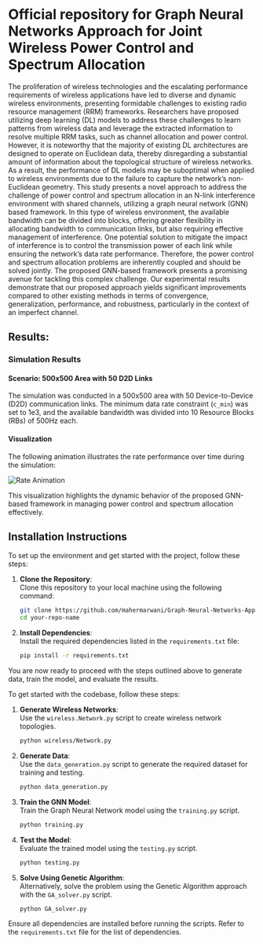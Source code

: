 # Official repository for Graph Neural Networks Approach for Joint Wireless Power Control and Spectrum Allocation 

The proliferation of wireless technologies and the escalating performance requirements
of wireless applications have led to diverse and dynamic wireless environments, presenting formidable
challenges to existing radio resource management (RRM) frameworks. Researchers have proposed utilizing
deep learning (DL) models to address these challenges to learn patterns from wireless data and leverage
the extracted information to resolve multiple RRM tasks, such as channel allocation and power control.
However, it is noteworthy that the majority of existing DL architectures are designed to operate on
Euclidean data, thereby disregarding a substantial amount of information about the topological structure
of wireless networks. As a result, the performance of DL models may be suboptimal when applied to
wireless environments due to the failure to capture the network’s non-Euclidean geometry. This study
presents a novel approach to address the challenge of power control and spectrum allocation in an N-link
interference environment with shared channels, utilizing a graph neural network (GNN) based framework.
In this type of wireless environment, the available bandwidth can be divided into blocks, offering greater
flexibility in allocating bandwidth to communication links, but also requiring effective management of
interference. One potential solution to mitigate the impact of interference is to control the transmission
power of each link while ensuring the network’s data rate performance. Therefore, the power control
and spectrum allocation problems are inherently coupled and should be solved jointly. The proposed
GNN-based framework presents a promising avenue for tackling this complex challenge. Our experimental
results demonstrate that our proposed approach yields significant improvements compared to other existing
methods in terms of convergence, generalization, performance, and robustness, particularly in the context
of an imperfect channel.


## Results:
### Simulation Results

#### Scenario: 500x500 Area with 50 D2D Links
The simulation was conducted in a 500x500 area with 50 Device-to-Device (D2D) communication links. The minimum data rate constraint (`c_min`) was set to 1e3, and the available bandwidth was divided into 10 Resource Blocks (RBs) of 500Hz each.

#### Visualization
The following animation illustrates the rate performance over time during the simulation:

![Rate Animation](rate_animation.gif)

This visualization highlights the dynamic behavior of the proposed GNN-based framework in managing power control and spectrum allocation effectively.


## Installation Instructions

To set up the environment and get started with the project, follow these steps:

1. **Clone the Repository**:  
    Clone this repository to your local machine using the following command:  
    ```bash
    git clone https://github.com/mahermarwani/Graph-Neural-Networks-Approach-for-Joint-Wireless-Power-Control-and-Spectrum-Allocation.git
    cd your-repo-name
    ```

2. **Install Dependencies**:  
    Install the required dependencies listed in the `requirements.txt` file:  
    ```bash
    pip install -r requirements.txt
    ```

You are now ready to proceed with the steps outlined above to generate data, train the model, and evaluate the results.

To get started with the codebase, follow these steps:

1. **Generate Wireless Networks**:  
    Use the `wireless.Network.py` script to create wireless network topologies.  
    ```bash
    python wireless/Network.py
    ```

2. **Generate Data**:  
    Use the `data_generation.py` script to generate the required dataset for training and testing.  
    ```bash
    python data_generation.py
    ```

3. **Train the GNN Model**:  
    Train the Graph Neural Network model using the `training.py` script.  
    ```bash
    python training.py
    ```

4. **Test the Model**:  
    Evaluate the trained model using the `testing.py` script.  
    ```bash
    python testing.py
    ```

5. **Solve Using Genetic Algorithm**:  
    Alternatively, solve the problem using the Genetic Algorithm approach with the `GA_solver.py` script.  
    ```bash
    python GA_solver.py
    ```

Ensure all dependencies are installed before running the scripts. Refer to the `requirements.txt` file for the list of dependencies.


